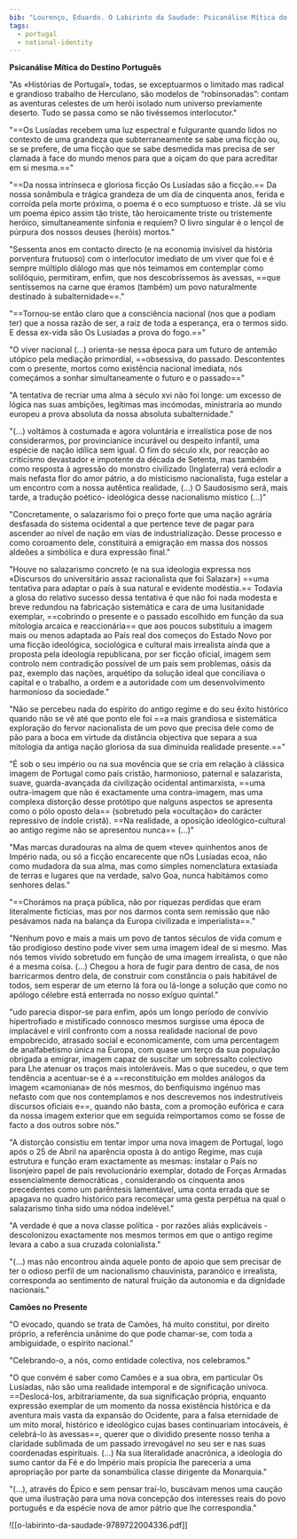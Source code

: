 ```yaml
---
bib: "Lourenço, Eduardo. O Labirinto da Saudade: Psicanálise Mítica do Destino Português. 5th ed. Lisbon: Biblioteca Dom Quixote, 1978."
tags:
  - portugal
  - national-identity
---
```

**Psicanálise Mítica do Destino Português**

"As «Histórias de Portugal», todas, se exceptuarmos o limitado mas radical e grandioso trabalho de Herculano, são modelos de “robinsonadas”: contam as aventuras celestes de um herói isolado num universo previamente deserto. Tudo se passa como se não tivéssemos interlocutor."

"==Os Lusíadas recebem uma luz espectral e fulgurante quando lidos no contexto de uma grandeza que subterraneamente se sabe uma ficção ou, se se prefere, de uma ficção que se sabe desmedida mas precisa de ser clamada à face do mundo menos para que a oiçam do que para acreditar em si mesma.=="

"==Da nossa intrínseca e gloriosa ficção Os Lusíadas são a ficção.== Da nossa sonâmbula e trágica grandeza de um dia de cinquenta anos, ferida e corroída pela morte próxima, o poema é o eco sumptuoso e triste. Já se viu um poema épico assim tão triste, tão heroicamente triste ou tristemente heróico, simultaneamente sinfonia e requiem? O livro singular é o lençol de púrpura dos nossos deuses (heróis) mortos."

"Sessenta anos em contacto directo (e na economia invisível da história porventura frutuoso) com o interlocutor imediato de um viver que foi e é sempre múltiplo diálogo mas que nós teimamos em contemplar como solilóquio, permitiram, enfim, que nos descobríssemos às avessas, ==que sentíssemos na carne que éramos (também) um povo naturalmente destinado à subalternidade==."

"==Tornou-se então claro que a consciência nacional (nos que a podiam ter) que a nossa razão de ser, a raiz de toda a esperança, era o termos sido. E dessa ex-vida são Os Lusíadas a prova do fogo.=="

"O viver nacional (...) orienta-se nessa época para um futuro de antemão utópico pela mediação primordial, ==obsessiva, do passado. Descontentes com o presente, mortos como existência nacional imediata, nós começámos a sonhar simultaneamente o futuro e o passado=="

"A tentativa de recriar uma alma à século xvi não foi longe: um excesso de lógica nas suas ambições, legítimas mas incómodas, ministraria ao mundo europeu a prova absoluta da nossa absoluta subalternidade."

"(...) voltámos à costumada e agora voluntária e irrealística pose de nos considerarmos, por provincianice incurável ou despeito infantil, uma espécie de nação idílica sem igual. O fim do século xIx, por reacção ao criticismo devastador e impotente da década de Setenta, mas também como resposta à agressão do monstro civilizado (Inglaterra) verá eclodir a mais nefasta flor do amor pátrio, a do misticismo nacionalista, fuga estelar a um encontro com a nossa autêntica realidade, (...) O Saudosismo será, mais tarde, a tradução poético- ideológica desse nacionalismo místico (...)"

"Concretamente, o salazarismo foi o preço forte que uma nação agrária desfasada do sistema ocidental a que pertence teve de pagar para ascender ao nível de nação em vias de industrialização. Desse processo e como coroamento dele, constituirá a emigração em massa dos nossos aldeões a simbólica e dura expressão final."

"Houve no salazarismo concreto (e na sua ideologia expressa nos «Discursos do universitário assaz racionalista que foi Salazar») ==uma tentativa para adaptar o país à sua natural e evidente modéstia.== Todavia a glosa do relativo sucesso dessa tentativa é que não foi nada modesta e breve redundou na fabricação sistemática e cara de uma lusitanidade exemplar, ==cobrindo o presente e o passado escolhido em função da sua mitologia arcaica e reaccionária== que aos poucos substituiu a imagem mais ou menos adaptada ao País real dos começos do Estado Novo por uma ficção ideológica, sociológica e cultural mais irrealista ainda que a proposta pela ideologia republicana, por ser ficção oficial, imagem sem controlo nem contradição possível de um país sem problemas, oásis da paz, exemplo das nações, arquétipo da solução ideal que conciliava o capital e o trabalho, a ordem e a autoridade com um desenvolvimento harmonioso da sociedade."

"Não se percebeu nada do espírito do antigo regime e do seu êxito histórico quando não se vê até que ponto ele foi ==a mais grandiosa e sistemática exploração do fervor nacionalista de um povo que precisa dele como de pão para a boca em virtude da distância objectiva que separa a sua mitologia da antiga nação gloriosa da sua diminuida realidade presente.=="

"É sob o seu império ou na sua movência que se cria em relação à clássica imagem de Portugal como país cristão, harmonioso, paternal e salazarista, suave, guarda-avançada da civilização ocidental antimarxista, ==uma outra-imagem que não é exactamente uma contra-imagem, mas uma complexa distorção desse protótipo que nalguns aspectos se apresenta como o pólo oposto dela== (sobretudo pela «ocultação» do carácter repressivo de índole cristã). ==Na realidade, a oposição ideológico-cultural ao antigo regime não se apresentou nunca== (...)"

"Mas marcas duradouras na alma de quem «teve» quinhentos anos de Império nada, ou só a ficção encarecente que nOs Lusíadas ecoa, não como mudadora da sua alma, mas como simples nomenclatura extasiada de terras e lugares que na verdade, salvo Goa, nunca habitámos como senhores delas."

"==Chorámos na praça pública, não por riquezas perdidas que eram literalmente fictícias, mas por nos darmos conta sem remissão que não pesávamos nada na balança da Europa civilizada e imperialista==."

"Nenhum povo e mais a mais um povo de tantos séculos de vida comum e tão prodigioso destino pode viver sem uma imagem ideal de si mesmo. Mas nós temos vivido sobretudo em função de uma imagem irrealista, o que não é a mesma coisa. (...)
Chegou a hora de fugir para dentro de casa, de nos barricarmos dentro dela, de construir com constância o país habitável de todos, sem esperar de um eterno lá fora ou lá-longe a solução que como no apólogo célebre está enterrada no nosso exíguo quintal."

"udo parecia dispor-se para enfim, após um longo período de convívio hipertrofiado e mistificado connosco mesmos surgisse uma época de implacável e viril confronto com a nossa realidade nacional de povo empobrecido, atrasado social e economicamente, com uma percentagem de analfabetismo única na Europa, com quase um terço da sua população obrigada a emigrar, imagem capaz de suscitar um sobressalto colectivo para Lhe atenuar os traços mais intoleráveis. Mas o que sucedeu, o que tem tendência a acentuar-se é a ==reconstituição em moldes análogos da imagem «camoniana» de nós mesmos, do benfiquismo ingénuo mas nefasto com que nos contemplamos e nos descrevemos nos indestrutíveis discursos oficiais e==, quando não basta, com a promoção eufórica e cara da nossa imagem exterior que em seguida reimportamos como se fosse de facto a dos outros sobre nós."

"A distorção consistiu em tentar impor uma nova imagem de Portugal, logo após o 25 de Abril na aparência oposta à do antigo Regime, mas cuja estrutura e função eram exactamente as mesmas: instalar o País no lisonjeiro papel de país revolucionário exemplar, dotado de Forças Armadas essencialmente democráticas , considerando os cinquenta anos precedentes como um parêntesis lamentável, uma conta errada que se apagava no quadro histórico para recomeçar uma gesta perpétua na qual o salazarismo tinha sido uma nódoa indelével."

"A verdade é que a nova classe política - por razões aliás explicáveis - descolonizou exactamente nos mesmos termos em que o antigo regime levara a cabo a sua cruzada colonialista."

"(...) mas não encontrou ainda aquele ponto de apoio que sem precisar de ter o odioso perfil de um nacionalismo chauvinista, paranóico e irrealista, corresponda ao sentimento de natural fruição da autonomia e da dignidade nacionais."

**Camões no Presente**

"O evocado, quando se trata de Camões, há muito constitui, por direito próprio, a referência unânime do que pode chamar-se, com toda a ambiguidade, o espírito nacional."

"Celebrando-o, a nós, como entidade colectiva, nos celebramos."

"O que convém é saber como Camões e a sua obra, em particular Os Lusíadas, não são uma realidade intemporal e de significação unívoca. ==Deslocá-los, arbitrariamente, da sua significação própria, enquanto expressão exemplar de um momento da nossa existência histórica e da aventura mais vasta da expansão do Ocidente, para a falsa eternidade de um mito moral, histórico e ideológico cujas bases continuariam intocáveis, é celebrá-lo às avessas==, querer que o dividido presente nosso tenha a claridade sublimada de um passado irrevogável no seu ser e nas suas coordenadas espirituais. (...) Na sua literalidade anacrónica, a ideologia do sumo cantor da Fé e do Império mais propícia lhe pareceria a uma apropriação por parte da sonambúlica classe dirigente da Monarquia."

"(...), através do Épico e sem pensar traí-lo, buscávam menos uma caução que uma ilustração para uma nova concepção dos interesses reais do povo português e da espécie nova de amor pátrio que lhe correspondia."

![[o-labirinto-da-saudade-9789722004336.pdf]]